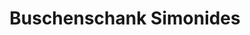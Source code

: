 ---
title: "Buschenschank Simonides"
url: /wolkersdorf-im-weinviertel/buschenschank-simonides/
shop: Spirituosen
---
